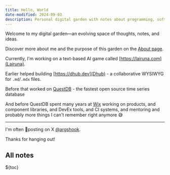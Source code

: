```yaml
---
title: Hello, World
date-modified: 2024-09-03
description: Personal digital garden with notes about programming, software and async work.
---
```


Welcome to my digital garden—an evolving space of thoughts, notes, and ideas.

Discover more about me and the purpose of this garden on the [About page](about.md).

Currently, I'm working on a text-based AI game called [https://lairuna.com](Lairuna).

Earlier helped building [https://dhub.dev](Dhub) - a collaborative WYSIWYG for `.md`/`.mdx` files.

Before that worked on [QuestDB](https://questdb.io) - the fastest open source time series database

And before QuestDB spent many years at [Wix](https://wix.com) working on products, and component libraries, and DevEx tools, and CI systems, and mentoring and probably more things I can't remember right anymore 😅

---

I'm often 💩posting on X [@argshook](https://twitter.com/argshook).

Thanks for hanging out!

## All notes

${toc}

